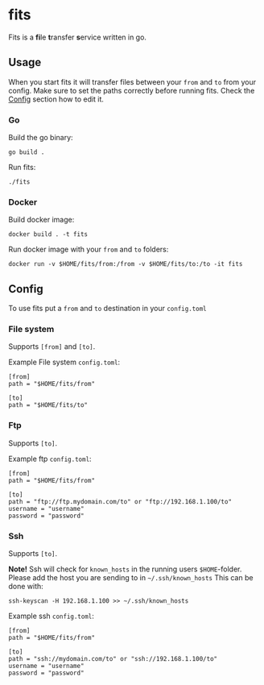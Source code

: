 # fits
Fits is a **fi**le **t**ransfer **s**ervice written in go.

## Usage
When you start fits it will transfer files between your `from` and `to` from your config.
Make sure to set the paths correctly before running fits. Check the [Config](#config) section how to edit it.

### Go
Build the go binary:
```
go build .
```

Run fits:
```
./fits
```

### Docker

Build docker image:
```
docker build . -t fits
```

Run docker image with your `from` and `to` folders:
```
docker run -v $HOME/fits/from:/from -v $HOME/fits/to:/to -it fits
```

## Config
To use fits put a `from` and `to` destination in your `config.toml`

### File system
Supports `[from]` and `[to]`.

Example File system `config.toml`:
```
[from]
path = "$HOME/fits/from"

[to]
path = "$HOME/fits/to"
```

### Ftp
Supports `[to]`.

Example ftp `config.toml`:
```
[from]
path = "$HOME/fits/from"

[to]
path = "ftp://ftp.mydomain.com/to" or "ftp://192.168.1.100/to"
username = "username"
password = "password"
```

### Ssh
Supports `[to]`.

**Note!**
Ssh will check for `known_hosts` in the running users `$HOME`-folder.
Please add the host you are sending to in `~/.ssh/known_hosts`
This can be done with:
```
ssh-keyscan -H 192.168.1.100 >> ~/.ssh/known_hosts
```

Example ssh `config.toml`:
```
[from]
path = "$HOME/fits/from"

[to]
path = "ssh://mydomain.com/to" or "ssh://192.168.1.100/to"
username = "username"
password = "password"
```
